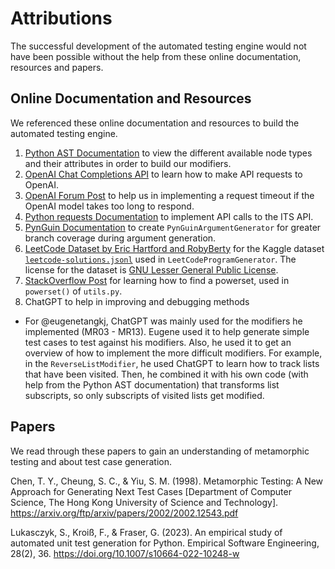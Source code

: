 # Attributions
The successful development of the automated testing engine would not have been possible without the help from these online documentation, resources and papers.


## Online Documentation and Resources
We referenced these online documentation and resources to build the automated testing engine.

1. [Python AST Documentation](https://docs.python.org/3/library/ast.html) to view the different available node types and their attributes in order to build our modifiers.
2. [OpenAI Chat Completions API](https://platform.openai.com/docs/guides/text-generation/chat-completions-api) to learn how to make API requests to OpenAI.
3. [OpenAI Forum Post](https://community.openai.com/t/setting-request-timeout-in-openai-v1-2-2/492772) to help us in implementing a request timeout if the OpenAI model takes too long to respond. 
4. [Python requests Documentation](https://requests.readthedocs.io/en/latest/) to implement API calls to the ITS API.
5. [PynGuin Documentation](https://pynguin.readthedocs.io/en/latest/user/intro.html) to create `PynGuinArgumentGenerator` for greater branch coverage during argument generation.
6. [LeetCode Dataset by Eric Hartford and RobyBerty](https://www.kaggle.com/datasets/erichartford/leetcode-solutions) for the Kaggle dataset [`leetcode-solutions.jsonl`](datasets/leetcode-solutions.jsonl) used in `LeetCodeProgramGenerator`. The license for the dataset is [GNU Lesser General Public License](https://www.gnu.org/licenses/lgpl-3.0.html).
7. [StackOverflow Post](https://stackoverflow.com/questions/374626/how-can-i-find-all-the-subsets-of-a-set-with-exactly-n-elements) for learning how to find a powerset, used in `powerset()` of `utils.py`.
8. ChatGPT to help in improving and debugging methods
- For @eugenetangkj, ChatGPT was mainly used for the modifiers he implemented (MR03 - MR13). Eugene used it to help generate simple test cases to test against his modifiers. Also, he used it to get an overview of how to implement the more difficult modifiers. For example, in the `ReverseListModifier`, he used ChatGPT to learn how to track lists that have been visited. Then, he combined it with his own code (with help from the Python AST documentation) that transforms list subscripts, so only subscripts of visited lists get modified.


## Papers
We read through these papers to gain an understanding of metamorphic testing and about test case generation.

Chen, T. Y., Cheung, S. C., & Yiu, S. M. (1998). Metamorphic Testing: A New Approach for Generating Next Test Cases [Department of Computer Science, The Hong Kong University of Science and Technology]. https://arxiv.org/ftp/arxiv/papers/2002/2002.12543.pdf

Lukasczyk, S., Kroiß, F., & Fraser, G. (2023). An empirical study of automated unit test generation for Python. Empirical Software Engineering, 28(2), 36. https://doi.org/10.1007/s10664-022-10248-w
